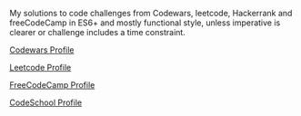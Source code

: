 My solutions to code challenges from Codewars, leetcode, Hackerrank and freeCodeCamp in ES6+ and mostly functional style, unless imperative is clearer or challenge includes a time constraint.

[Codewars Profile](https://www.codewars.com/users/davidRa)

[Leetcode Profile](https://leetcode.com/davidra/)

[FreeCodeCamp Profile](https://www.freecodecamp.org/davidrayoussef)

[CodeSchool Profile](https://www.codeschool.com/users/davidra)
